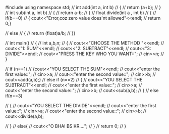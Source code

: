 #include<iostream>
using namespace std;
// int add(int a, int b)
// {
// return (a+b);
// }
// int sub(int a, int b)
// {
//     return a-b;
// }
// float divide(int a , int b)
// {
//     if(b==0)
//    { cout<<"Error,coz zero value does'nt allowed"<<endl;
// return 0;}
   
//  else 
//     {
//     return (float)a/b; 
// }}

// int main()
// {
//     int a,b,n;
//     {
//         cout<<"CHOOSE THE METHOD "<<endl;
//         cout<<"1: SUM"<<endl;
//         cout<<"2: SUBTRACT"<<endl;
//         cout<<"3: DIVIDE"<<endl;
//         cout<<"PRESS THE KEY WHO YOU WANT::";
//         cin>>n;
//     }
    
//     if (n==1)
//     {cout<<"YOU SELECT THE SUM"<<endl;
//     cout<<"enter the first value::";
//     cin>>a;
//     cout<<"enter the second value::";
//     cin>>b;
//     cout<<add(a,b);}
//     else if (n==2)
//     {
//     cout<<"YOU SELECT THE SUBTRACT"<<endl;
//     cout<<"enter the first value::";
//     cin>>a;
//     cout<<"enter the second value::";
//     cin>>b;
//     cout<<sub(a,b);
// }
// else if(n==3)

// {
//     cout<<"YOU SELECT THE DIVIDE"<<endl;
//     cout<<"enter the first value::";
//     cin>>a;
//     cout<<"enter the second value::";
//     cin>>b;
//     cout<<divide(a,b);

// }
// else{
//     cout<<"O BHAI BS KR....";
// }
//     return 0;
// }



